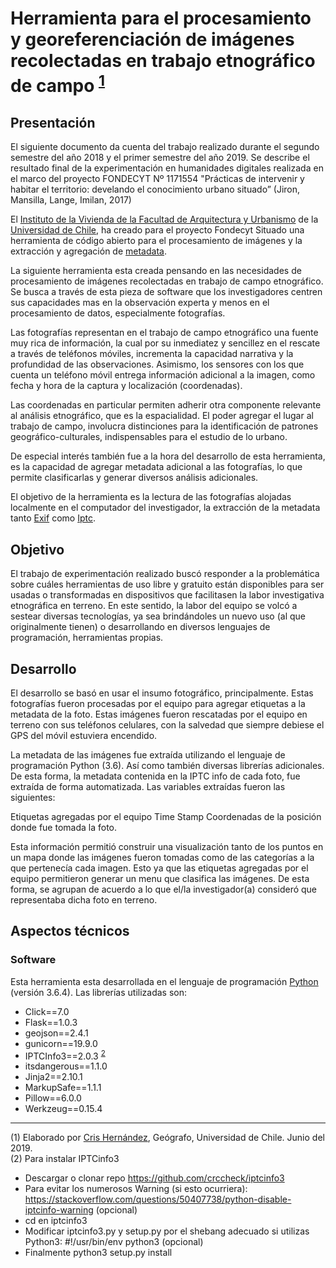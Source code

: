 #  Herramienta para el procesamiento y georeferenciación de imágenes recolectadas en trabajo etnográfico de campo <sup>[1](#foot01)</sup>

## Presentación
El siguiente documento da cuenta del trabajo realizado durante el segundo semestre del año 2018 y el primer semestre del año 2019. Se describe el resultado final de la experimentación en humanidades digitales realizada en el marco del proyecto FONDECYT Nº 1171554 "Prácticas de intervenir y habitar el territorio: develando el conocimiento urbano situado” (Jiron, Mansilla, Lange, Imilan, 2017)

El [Instituto de la Vivienda de la Facultad de Arquitectura y Urbanismo](https://vivienda.uchilefau.cl/) de la [Universidad de Chile](http://www.uchile.cl/), ha creado para el proyecto Fondecyt Situado una herramienta de código abierto para el procesamiento de imágenes y la extracción y agregación de [metadata](https://es.wikipedia.org/wiki/Metadatos).

La siguiente herramienta esta creada pensando en las necesidades de procesamiento de imágenes recolectadas en trabajo de campo etnográfico. Se busca a través de esta pieza de software que los investigadores centren sus capacidades mas en la observación experta y menos en el procesamiento de datos, especialmente fotografías. 

Las fotografías representan en el trabajo de campo etnográfico una fuente muy rica de información, la cual por su inmediatez y sencillez en el rescate a través de teléfonos móviles, incrementa la capacidad narrativa y la profundidad de las observaciones. Asimismo, los sensores con los que cuenta un teléfono móvil entrega información adicional a la imagen, como fecha y hora de la captura y localización (coordenadas). 

Las coordenadas en particular permiten adherir otra componente relevante al análisis etnográfico, que es la espacialidad. El poder agregar el lugar al trabajo de campo, involucra distinciones para la identificación de patrones geográfico-culturales, indispensables para el estudio de lo urbano.

De especial interés también fue a la hora del desarrollo de esta herramienta, es la capacidad de agregar metadata adicional a las fotografías, lo que permite clasificarlas y generar diversos análisis adicionales.   

El objetivo de la herramienta es la lectura de las fotografías alojadas localmente en el computador del investigador, la extracción de la metadata tanto [Exif](https://es.wikipedia.org/wiki/Exchangeable_image_file_format) como [Iptc](https://iptc.org/standards/photo-metadata/).

## Objetivo

El trabajo de experimentación realizado buscó responder a la problemática sobre cuáles herramientas de uso libre y gratuito están disponibles para ser usadas o transformadas en dispositivos que facilitasen la labor investigativa etnográfica en terreno. En este sentido, la labor del equipo se volcó a sestear diversas tecnologías, ya sea brindándoles un nuevo uso (al que originalmente tienen) o desarrollando en diversos lenguajes de programación, herramientas propias.

## Desarrollo

El desarrollo se basó en usar el insumo fotográfico, principalmente. Estas fotografías fueron procesadas por el equipo para agregar etiquetas a la metadata de la foto. Estas imágenes fueron rescatadas por el equipo en terreno con sus teléfonos celulares, con la salvedad que siempre debiese el GPS del móvil estuviera encendido. 

La metadata de las imágenes fue extraída utilizando el lenguaje de programación Python (3.6). Así como también diversas librerías adicionales. De esta forma, la metadata contenida en la IPTC info de cada foto, fue extraída de forma automatizada. Las variables extraídas fueron las siguientes:
	
Etiquetas agregadas por el equipo
Time Stamp
Coordenadas de la posición donde fue tomada la foto.

Esta información permitió construir una visualización tanto de los puntos en un mapa donde las imágenes fueron tomadas como de las categorías a la que pertenecía cada imagen. Esto ya que las etiquetas agregadas por el equipo permitieron generar un menu que clasifica las imágenes. De esta forma, se agrupan de acuerdo a lo que el/la investigador(a) consideró que representaba dicha foto en terreno.

## Aspectos técnicos
### Software
Esta herramienta esta desarrollada en el lenguaje de programación [Python](https://www.python.org/) (versión 3.6.4). Las librerías utilizadas son:
- Click==7.0
- Flask==1.0.3
- geojson==2.4.1
- gunicorn==19.9.0
- IPTCInfo3==2.0.3 <sup>[2](#foot02)</sup>
- itsdangerous==1.1.0
- Jinja2==2.10.1
- MarkupSafe==1.1.1
- Pillow==6.0.0
- Werkzeug==0.15.4

---
<a name="foot01">(1)</a> Elaborado por [Cris Hernández](http://crishernandez.co), Geógrafo, Universidad de Chile. Junio del 2019.<br/>
<a name="foot02">(2)</a> Para instalar IPTCinfo3
* Descargar o clonar repo https://github.com/crccheck/iptcinfo3
* Para evitar los numerosos Warning (si esto ocurriera): https://stackoverflow.com/questions/50407738/python-disable-iptcinfo-warning (opcional)
* cd en iptcinfo3
* Modificar iptcinfo3.py y setup.py por el shebang adecuado si utilizas Python3: #!/usr/bin/env python3 (opcional)
* Finalmente python3 setup.py install